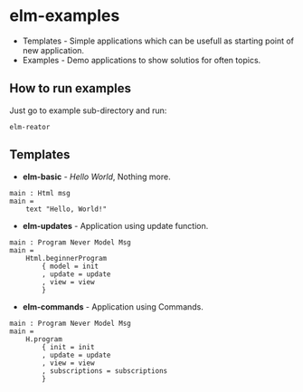 # elm-examples
- Templates - Simple applications which can be usefull as starting point of new application.
- Examples - Demo applications to show solutios for often topics.

## How to run examples

Just go to example sub-directory and run:
```
elm-reator
```


## Templates

- **elm-basic** - _Hello World_, Nothing more.
```
main : Html msg
main =
    text "Hello, World!"
```

- **elm-updates** - Application using update function.
```
main : Program Never Model Msg
main =
    Html.beginnerProgram
        { model = init
        , update = update
        , view = view
        }
```

- **elm-commands** - Application using Commands.
```
main : Program Never Model Msg
main =
    H.program
        { init = init
        , update = update
        , view = view
        , subscriptions = subscriptions
        }
```